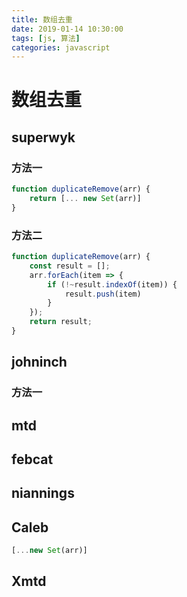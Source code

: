 ```yaml
---
title: 数组去重
date: 2019-01-14 10:30:00
tags: [js, 算法]
categories: javascript
---
```


# 数组去重

## superwyk
### 方法一
```js
function duplicateRemove(arr) {
    return [... new Set(arr)]
}
```
### 方法二
```js
function duplicateRemove(arr) {
    const result = [];
    arr.forEach(item => {
        if (!~result.indexOf(item)) {
            result.push(item)
        }
    });
    return result;
}
```

## johninch

### 方法一

## mtd

## febcat

## niannings

## Caleb
``` js
[...new Set(arr)]

```

## Xmtd

